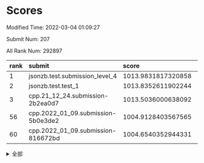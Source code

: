 # Scores

Modified Time: 2022-03-04 01:09:27

Submit Num: 207

All Rank Num: 292897

| rank |               submit               |       score        |       sigma        | pk_num |
| :--- | :--------------------------------- | :----------------- | :----------------- | :----- |
| 1    | jsonzb.test.submission_level_4     | 1013.9831817320858 | 0.8300518243727477 | 5657   |
| 2    | jsonzb.test.test_1                 | 1013.8352611902244 | 0.8045066206985507 | 5661   |
| 3    | cpp.21_12_24.submission-2b2ea0d7   | 1013.5036000638092 | 0.7775540918204014 | 5658   |
| 56   | cpp.2022_01_09.submission-5b0e3de2 | 1004.9128403567565 | 0.7262703394523771 | 5661   |
| 60   | cpp.2022_01_09.submission-816672bd | 1004.6540352944331 | 0.7074574705237334 | 5655   |


<details>
<summary>全部</summary>

| rank |                 submit                 |       score        |       sigma        | pk_num |
| :--- | :------------------------------------- | :----------------- | :----------------- | :----- |
| 1    | jsonzb.test.submission_level_4         | 1013.9831817320858 | 0.8300518243727477 | 5657   |
| 2    | jsonzb.test.test_1                     | 1013.8352611902244 | 0.8045066206985507 | 5661   |
| 3    | cpp.21_12_24.submission-2b2ea0d7       | 1013.5036000638092 | 0.7775540918204014 | 5658   |
| 4    | gobigger.level_3.submission_level_3_30 | 1011.5782586999401 | 0.7762885322961839 | 5659   |
| 5    | gobigger.level_3.submission_level_3_42 | 1011.2809912695051 | 0.763748946076536  | 5655   |
| 6    | gobigger.level_3.submission_level_3_38 | 1011.1593322888298 | 0.7539934397653085 | 5663   |
| 7    | gobigger.level_3.submission_level_3_29 | 1010.9923855254486 | 0.762105271969014  | 5657   |
| 8    | gobigger.level_3.submission_level_3_47 | 1010.9581997333178 | 0.7514267062808595 | 5660   |
| 9    | gobigger.level_3.submission_level_3_16 | 1010.9461168088765 | 0.7583015697171134 | 5656   |
| 10   | gobigger.level_3.submission_level_3_14 | 1010.8771006118986 | 0.7453932043743421 | 5659   |
| 11   | gobigger.level_3.submission_level_3_35 | 1010.7803327236041 | 0.7653420736798814 | 5659   |
| 12   | gobigger.level_3.submission_level_3_4  | 1010.7180564943721 | 0.7582879634708317 | 5660   |
| 13   | gobigger.level_3.submission_level_3_7  | 1010.6889039524572 | 0.7553045348092948 | 5664   |
| 14   | gobigger.level_3.submission_level_3_39 | 1010.6359216906903 | 0.7830299505378556 | 5660   |
| 15   | gobigger.level_3.submission_level_3_10 | 1010.4944636112833 | 0.7651002349338065 | 5663   |
| 16   | gobigger.level_3.submission_level_3_11 | 1010.4646340854686 | 0.7655838994854793 | 5651   |
| 17   | gobigger.level_3.submission_level_3_3  | 1010.4504632951723 | 0.7598111344755188 | 5661   |
| 18   | gobigger.level_3.submission_level_3_20 | 1010.4293709529986 | 0.7674126140003684 | 5662   |
| 19   | gobigger.level_3.submission_level_3_2  | 1010.4125769341127 | 0.812714221190315  | 5656   |
| 20   | gobigger.level_3.submission_level_3_31 | 1010.3709347138382 | 0.773050230373635  | 5661   |
| 21   | gobigger.level_3.submission_level_3_27 | 1010.2864617808665 | 0.757180725038816  | 5661   |
| 22   | gobigger.level_3.submission_level_3_8  | 1010.2741458745472 | 0.7710070907408707 | 5663   |
| 23   | gobigger.level_3.submission_level_3_6  | 1010.198321581599  | 0.7532063868857006 | 5661   |
| 24   | gobigger.level_3.submission_level_3_18 | 1010.1940975483092 | 0.7588173423331153 | 5658   |
| 25   | gobigger.level_3.submission_level_3_49 | 1010.1057417685694 | 0.7607068371972433 | 5656   |
| 26   | gobigger.level_3.submission_level_3_0  | 1010.0761239031306 | 0.7668887927029692 | 5658   |
| 27   | gobigger.level_3.submission_level_3_12 | 1010.0328478305468 | 0.7762049498407312 | 5662   |
| 28   | gobigger.level_3.submission_level_3_43 | 1010.0046147754982 | 0.7775031204783232 | 5661   |
| 29   | gobigger.level_3.submission_level_3_41 | 1009.9678641065268 | 0.7545924002500627 | 5654   |
| 30   | gobigger.level_3.submission_level_3_15 | 1009.9410751212035 | 0.7453187922576551 | 5650   |
| 31   | gobigger.level_3.submission_level_3_46 | 1009.9233154533073 | 0.7662913167288782 | 5664   |
| 32   | gobigger.level_3.submission_level_3_40 | 1009.8983800926457 | 0.8072759950987244 | 5664   |
| 33   | gobigger.level_3.submission_level_3_13 | 1009.8948475840674 | 0.7543991689447317 | 5656   |
| 34   | gobigger.level_3.submission_level_3_17 | 1009.8628674134821 | 0.7492182391990626 | 5659   |
| 35   | gobigger.level_3.submission_level_3_36 | 1009.8623182925351 | 0.7638167504994816 | 5662   |
| 36   | gobigger.level_3.submission_level_3_33 | 1009.8430654159748 | 0.7625942192883475 | 5657   |
| 37   | gobigger.level_3.submission_level_3_45 | 1009.7924011474556 | 0.7615073844057318 | 5657   |
| 38   | gobigger.level_3.submission_level_3_26 | 1009.784089744084  | 0.7561757473532492 | 5657   |
| 39   | gobigger.level_3.submission_level_3_19 | 1009.7356059790393 | 0.744575626944801  | 5657   |
| 40   | gobigger.level_3.submission_level_3_28 | 1009.6776291480629 | 0.7466662325506377 | 5661   |
| 41   | gobigger.level_3.submission_level_3_34 | 1009.6270703912817 | 0.7444895343186265 | 5662   |
| 42   | gobigger.level_3.submission_level_3_9  | 1009.6265976221223 | 0.7701168488817858 | 5666   |
| 43   | gobigger.level_3.submission_level_3_5  | 1009.608477699648  | 0.7495140937451056 | 5658   |
| 44   | gobigger.level_3.submission_level_3_1  | 1009.538163130741  | 0.7693862973501989 | 5655   |
| 45   | gobigger.level_3.submission_level_3_32 | 1009.4198109808475 | 0.7780382899850423 | 5662   |
| 46   | gobigger.level_3.submission_level_3_25 | 1009.3930134911633 | 0.7553563048767641 | 5662   |
| 47   | gobigger.level_3.submission_level_3_21 | 1009.390510584505  | 0.7630563400791813 | 5656   |
| 48   | gobigger.level_3.submission_level_3_37 | 1009.3229196923396 | 0.7531508279381418 | 5660   |
| 49   | gobigger.level_3.submission_level_3_44 | 1009.2754780343583 | 0.7469803116211086 | 5663   |
| 50   | gobigger.level_3.submission_level_3_23 | 1009.2604049265669 | 0.7728894818468366 | 5657   |
| 51   | gobigger.level_3.submission_level_3_22 | 1009.1162405059337 | 0.7681230911586495 | 5657   |
| 52   | gobigger.level_3.submission_level_3_48 | 1008.9789884031572 | 0.7568236348331044 | 5663   |
| 53   | gobigger.level_3.submission_level_3_24 | 1008.5575779779059 | 0.7509608665958016 | 5659   |
| 54   | gobigger.level_1.submission_level_1_16 | 1005.2466522424286 | 0.7197772068658593 | 5662   |
| 55   | gobigger.level_1.submission_level_1_38 | 1004.9779814046694 | 0.7153216233033711 | 5664   |
| 56   | cpp.2022_01_09.submission-5b0e3de2     | 1004.9128403567565 | 0.7262703394523771 | 5661   |
| 57   | gobigger.level_1.submission_level_1_4  | 1004.8858780900379 | 0.7321210259510533 | 5657   |
| 58   | gobigger.level_1.submission_level_1_3  | 1004.7166287783961 | 0.7123925608883378 | 5657   |
| 59   | gobigger.level_1.submission_level_1_27 | 1004.7059416607949 | 0.7183712814618173 | 5659   |
| 60   | cpp.2022_01_09.submission-816672bd     | 1004.6540352944331 | 0.7074574705237334 | 5655   |
| 61   | gobigger.level_1.submission_level_1_24 | 1004.5025962019392 | 0.7214929385016658 | 5662   |
| 62   | gobigger.level_1.submission_level_1_31 | 1004.458697453634  | 0.7264232984049601 | 5658   |
| 63   | gobigger.level_1.submission_level_1_12 | 1004.2656742074303 | 0.7321565397754309 | 5659   |
| 64   | gobigger.level_1.submission_level_1_40 | 1004.2331570855437 | 0.7374397796064562 | 5662   |
| 65   | gobigger.level_1.submission_level_1_39 | 1003.9868740945136 | 0.7240789382366458 | 5660   |
| 66   | gobigger.level_1.submission_level_1_29 | 1003.941091207025  | 0.7150393295921905 | 5661   |
| 67   | gobigger.level_1.submission_level_1_41 | 1003.8852205100557 | 0.7188252239307955 | 5663   |
| 68   | gobigger.level_1.submission_level_1_11 | 1003.8431140314782 | 0.7363315532547375 | 5658   |
| 69   | gobigger.level_1.submission_level_1_18 | 1003.8283651530652 | 0.7478957874127253 | 5658   |
| 70   | gobigger.level_1.submission_level_1_34 | 1003.8067739907779 | 0.7182692677943601 | 5660   |
| 71   | gobigger.level_1.submission_level_1_26 | 1003.7560806248305 | 0.7164303430225383 | 5664   |
| 72   | gobigger.level_1.submission_level_1_13 | 1003.6898853429072 | 0.7157291495376333 | 5659   |
| 73   | gobigger.level_1.submission_level_1_22 | 1003.6220802399167 | 0.7176264323778547 | 5662   |
| 74   | gobigger.level_1.submission_level_1_9  | 1003.5353572832472 | 0.7118908588751252 | 5665   |
| 75   | gobigger.level_1.submission_level_1_49 | 1003.4031547458537 | 0.7179061922135572 | 5658   |
| 76   | gobigger.level_1.submission_level_1_0  | 1003.3831428312451 | 0.7132098189758738 | 5660   |
| 77   | gobigger.level_1.submission_level_1_6  | 1003.3414299919027 | 0.7099544986915332 | 5660   |
| 78   | gobigger.level_1.submission_level_1_21 | 1003.3303252859331 | 0.7230544655298073 | 5663   |
| 79   | gobigger.level_1.submission_level_1_7  | 1003.2841111566875 | 0.72283301262001   | 5661   |
| 80   | gobigger.level_1.submission_level_1_42 | 1003.2016245693035 | 0.7249334410221595 | 5662   |
| 81   | gobigger.level_1.submission_level_1_20 | 1003.0942573716768 | 0.7172913561286549 | 5664   |
| 82   | gobigger.level_1.submission_level_1_8  | 1003.0886567839249 | 0.7214756739074438 | 5662   |
| 83   | gobigger.level_1.submission_level_1_17 | 1003.0737432248534 | 0.7225046317364267 | 5655   |
| 84   | gobigger.level_1.submission_level_1_15 | 1003.0673949427542 | 0.7217132268428228 | 5659   |
| 85   | gobigger.level_1.submission_level_1_25 | 1003.0657816607794 | 0.7207115624792447 | 5655   |
| 86   | gobigger.level_1.submission_level_1_35 | 1003.0520227658885 | 0.7089270422925756 | 5654   |
| 87   | gobigger.level_1.submission_level_1_47 | 1003.0255438499534 | 0.7185820642848977 | 5659   |
| 88   | gobigger.level_1.submission_level_1_2  | 1002.9505410824421 | 0.7110745430922335 | 5662   |
| 89   | gobigger.level_1.submission_level_1_45 | 1002.9040727987859 | 0.7202846591886065 | 5657   |
| 90   | gobigger.level_1.submission_level_1_28 | 1002.9004980860715 | 0.722145243514688  | 5659   |
| 91   | gobigger.level_1.submission_level_1_5  | 1002.7179914143572 | 0.7234466533592635 | 5663   |
| 92   | gobigger.level_1.submission_level_1_37 | 1002.6924046235492 | 0.7165585251192697 | 5660   |
| 93   | gobigger.level_1.submission_level_1_32 | 1002.5784667941533 | 0.7162770046514471 | 5658   |
| 94   | gobigger.level_1.submission_level_1_46 | 1002.5493552099504 | 0.7177802897410624 | 5659   |
| 95   | gobigger.level_1.submission_level_1_1  | 1002.5253688059822 | 0.7197095186188646 | 5660   |
| 96   | gobigger.level_1.submission_level_1_23 | 1002.5130024267249 | 0.7106174414735293 | 5653   |
| 97   | gobigger.level_1.submission_level_1_33 | 1002.5085273429845 | 0.717997944291353  | 5658   |
| 98   | gobigger.level_1.submission_level_1_10 | 1002.4464568221185 | 0.714379053558683  | 5658   |
| 99   | gobigger.level_1.submission_level_1_19 | 1002.3692495748732 | 0.7227976074780759 | 5661   |
| 100  | gobigger.level_1.submission_level_1_43 | 1002.2489066457772 | 0.721447091894972  | 5655   |
| 101  | gobigger.level_1.submission_level_1_30 | 1002.1707450749238 | 0.7240433221779672 | 5658   |
| 102  | gobigger.level_1.submission_level_1_44 | 1002.1421274846069 | 0.7102916515226964 | 5663   |
| 103  | gobigger.level_1.submission_level_1_14 | 1002.1236096600975 | 0.7253518389022413 | 5654   |
| 104  | gobigger.level_1.submission_level_1_36 | 1001.8656846258986 | 0.7093557271616485 | 5658   |
| 105  | gobigger.level_1.submission_level_1_48 | 1001.7536926511696 | 0.7117852851192229 | 5669   |
| 106  | gobigger.random.submission_random_32   | 997.5025957161838  | 0.7032208658926049 | 5663   |
| 107  | gobigger.random.submission_random_5    | 997.2972665287701  | 0.711523878694631  | 5662   |
| 108  | gobigger.random.submission_random_43   | 996.9533822937674  | 0.7163080915905505 | 5662   |
| 109  | gobigger.random.submission_random_28   | 996.8960547709182  | 0.7175021201997351 | 5653   |
| 110  | gobigger.random.submission_random_33   | 996.7515237017108  | 0.7275104850684525 | 5663   |
| 111  | gobigger.random.submission_random_41   | 996.6204615621431  | 0.7206246830912086 | 5657   |
| 112  | gobigger.random.submission_random_38   | 996.5332756048746  | 0.7222893834672619 | 5660   |
| 113  | gobigger.random.submission_random_26   | 996.5157950792486  | 0.698340025341382  | 5660   |
| 114  | gobigger.random.submission_random_19   | 996.498565949177   | 0.702469173967388  | 5660   |
| 115  | gobigger.random.submission_random_36   | 996.4776043336901  | 0.7135211928649635 | 5668   |
| 116  | gobigger.random.submission_random_27   | 996.4585933443674  | 0.7152052726361415 | 5659   |
| 117  | gobigger.random.submission_random_8    | 996.4488068209054  | 0.7111074322655954 | 5662   |
| 118  | gobigger.random.submission_random_15   | 996.3382345747648  | 0.7164530623482164 | 5661   |
| 119  | gobigger.random.submission_random_49   | 996.2653004015153  | 0.7000163518678921 | 5660   |
| 120  | gobigger.random.submission_random_35   | 996.2484534996622  | 0.7194589877220569 | 5663   |
| 121  | gobigger.random.submission_random_30   | 996.2025465519391  | 0.709998554380329  | 5661   |
| 122  | gobigger.random.submission_random_9    | 996.162890034549   | 0.7128390829468533 | 5657   |
| 123  | gobigger.random.submission_random_20   | 996.1069487840746  | 0.7156574909339004 | 5665   |
| 124  | gobigger.random.submission_random_3    | 996.0134648524458  | 0.6981740193217725 | 5658   |
| 125  | gobigger.random.submission_random_4    | 995.9796250662288  | 0.7096567170863313 | 5661   |
| 126  | gobigger.random.submission_random_17   | 995.9794795467915  | 0.7076968324290714 | 5662   |
| 127  | gobigger.random.submission_random_10   | 995.9451158527771  | 0.719772230022644  | 5660   |
| 128  | gobigger.random.submission_random_2    | 995.8935948181015  | 0.7198615385209578 | 5654   |
| 129  | gobigger.random.submission_random_46   | 995.8645989574626  | 0.7096615045400744 | 5656   |
| 130  | gobigger.random.submission_random_37   | 995.8517690107255  | 0.712588365020349  | 5664   |
| 131  | gobigger.random.submission_random_7    | 995.8255931675783  | 0.7099885172610213 | 5662   |
| 132  | gobigger.random.submission_random_13   | 995.7791440399825  | 0.7085903013900566 | 5657   |
| 133  | gobigger.random.submission_random_1    | 995.7724912233647  | 0.7101488812740193 | 5661   |
| 134  | gobigger.random.submission_random_48   | 995.744126533282   | 0.7218385268688877 | 5659   |
| 135  | gobigger.random.submission_random_14   | 995.7370513071949  | 0.7024065699391999 | 5656   |
| 136  | gobigger.random.submission_random_44   | 995.7304245661744  | 0.7081548859128625 | 5660   |
| 137  | gobigger.random.submission_random_11   | 995.6924921382312  | 0.7118706575466388 | 5658   |
| 138  | gobigger.random.submission_random_42   | 995.5720071478981  | 0.7022884060924918 | 5665   |
| 139  | gobigger.random.submission_random_6    | 995.5631946691657  | 0.7297911287067617 | 5658   |
| 140  | gobigger.random.submission_random_40   | 995.5509197422545  | 0.7164690548911267 | 5658   |
| 141  | gobigger.random.submission_random_12   | 995.535091238569   | 0.7037814917984839 | 5660   |
| 142  | gobigger.random.submission_random_39   | 995.4935218837974  | 0.7111123505233443 | 5660   |
| 143  | gobigger.random.submission_random_16   | 995.3140852311565  | 0.7027279341866997 | 5660   |
| 144  | gobigger.random.submission_random_24   | 995.3117852018612  | 0.716520383131018  | 5663   |
| 145  | gobigger.random.submission_random_25   | 995.3004560122887  | 0.6969748278176511 | 5660   |
| 146  | gobigger.random.submission_random_31   | 995.2956242785012  | 0.7090450951714319 | 5662   |
| 147  | gobigger.random.submission_random_23   | 995.2225255207744  | 0.7156665254702379 | 5661   |
| 148  | gobigger.random.submission_random_22   | 995.1469501330124  | 0.7473912641227585 | 5662   |
| 149  | gobigger.random.submission_random_18   | 995.1419694620025  | 0.7129821157098195 | 5658   |
| 150  | gobigger.random.submission_random_47   | 995.12345211523    | 0.7023242246052694 | 5657   |
| 151  | gobigger.random.submission_random_45   | 995.0840526740419  | 0.7212539500920249 | 5663   |
| 152  | gobigger.random.submission_random_34   | 995.0530668071078  | 0.7232868383352657 | 5663   |
| 153  | gobigger.random.submission_random_21   | 994.9611791757526  | 0.7201297016008757 | 5658   |
| 154  | gobigger.random.submission_random_29   | 994.2265837423801  | 0.7203897107946402 | 5659   |
| 155  | gobigger.level_2.submission_level_2_17 | 994.2196694593011  | 0.732919248203133  | 5660   |
| 156  | gobigger.level_2.submission_level_2_19 | 994.147006922469   | 0.7291033369098507 | 5656   |
| 157  | gobigger.random.submission_random_0    | 993.8912375703911  | 0.7160890563073189 | 5662   |
| 158  | gobigger.level_2.submission_level_2_37 | 993.8264048106397  | 0.7272847760420266 | 5665   |
| 159  | gobigger.level_2.submission_level_2_45 | 993.3158471377301  | 0.7312847657173855 | 5661   |
| 160  | gobigger.level_2.submission_level_2_31 | 993.2739781306831  | 0.7398658259334396 | 5665   |
| 161  | gobigger.level_2.submission_level_2_35 | 993.2158797568791  | 0.7413703088295842 | 5661   |
| 162  | gobigger.level_2.submission_level_2_29 | 993.0726614925719  | 0.729489358533521  | 5663   |
| 163  | gobigger.level_2.submission_level_2_38 | 993.0396430453976  | 0.7317632195802347 | 5658   |
| 164  | gobigger.level_2.submission_level_2_48 | 993.0175121558005  | 0.7318227185972841 | 5662   |
| 165  | gobigger.level_2.submission_level_2_18 | 993.0046427139436  | 0.7351799894144069 | 5658   |
| 166  | gobigger.level_2.submission_level_2_30 | 992.9267493877394  | 0.7364317838962442 | 5654   |
| 167  | gobigger.level_2.submission_level_2_24 | 992.9073880395418  | 0.742084058740601  | 5665   |
| 168  | gobigger.level_2.submission_level_2_21 | 992.8727614210896  | 0.7407470142343683 | 5662   |
| 169  | gobigger.level_2.submission_level_2_0  | 992.8554846827349  | 0.7465898820958171 | 5662   |
| 170  | gobigger.level_2.submission_level_2_25 | 992.8371891955826  | 0.736148217789899  | 5662   |
| 171  | gobigger.level_2.submission_level_2_40 | 992.810718686405   | 0.7398115368994996 | 5663   |
| 172  | gobigger.level_2.submission_level_2_13 | 992.6606424856303  | 0.738500006400129  | 5658   |
| 173  | gobigger.level_2.submission_level_2_28 | 992.4767892307666  | 0.7414977054946839 | 5661   |
| 174  | gobigger.level_2.submission_level_2_4  | 992.3600547088291  | 0.738932544158305  | 5657   |
| 175  | gobigger.level_2.submission_level_2_32 | 992.255093990032   | 0.7521217882591832 | 5662   |
| 176  | gobigger.level_2.submission_level_2_41 | 992.204068098584   | 0.7450758590937401 | 5663   |
| 177  | gobigger.level_2.submission_level_2_42 | 992.1280726545081  | 0.7466525843786963 | 5652   |
| 178  | gobigger.level_2.submission_level_2_1  | 992.0975094468602  | 0.7460868432346157 | 5661   |
| 179  | gobigger.level_2.submission_level_2_15 | 992.0519279075414  | 0.7315612530067507 | 5655   |
| 180  | gobigger.level_2.submission_level_2_11 | 992.0037202658881  | 0.7616927688193715 | 5661   |
| 181  | gobigger.level_2.submission_level_2_33 | 991.9902027684142  | 0.7278310856696326 | 5660   |
| 182  | gobigger.level_2.submission_level_2_36 | 991.9830246754854  | 0.7279978084622868 | 5659   |
| 183  | gobigger.level_2.submission_level_2_12 | 991.7597816111343  | 0.7289684785535704 | 5660   |
| 184  | gobigger.level_2.submission_level_2_44 | 991.6069712366284  | 0.762817898355135  | 5665   |
| 185  | gobigger.level_2.submission_level_2_39 | 991.5611326718257  | 0.7614296883433518 | 5661   |
| 186  | gobigger.level_2.submission_level_2_34 | 991.5189000658189  | 0.7623127389841337 | 5658   |
| 187  | gobigger.level_2.submission_level_2_27 | 991.4444714636206  | 0.7527908843870416 | 5661   |
| 188  | gobigger.level_2.submission_level_2_14 | 991.4221271080211  | 0.7636875817627334 | 5656   |
| 189  | gobigger.level_2.submission_level_2_5  | 991.3757823897488  | 0.7672452729117446 | 5659   |
| 190  | gobigger.level_2.submission_level_2_16 | 991.3519682873114  | 0.7789792762750419 | 5658   |
| 191  | gobigger.level_2.submission_level_2_20 | 991.3358504112672  | 0.7594289654444679 | 5661   |
| 192  | gobigger.level_2.submission_level_2_47 | 991.2745838478706  | 0.7548747587293034 | 5666   |
| 193  | gobigger.level_2.submission_level_2_2  | 991.240831926525   | 0.7391983636419518 | 5659   |
| 194  | gobigger.level_2.submission_level_2_22 | 991.1720395049235  | 0.7651391226578281 | 5661   |
| 195  | gobigger.level_2.submission_level_2_9  | 991.0894818761543  | 0.7677545171378072 | 5656   |
| 196  | gobigger.level_2.submission_level_2_26 | 991.078102430295   | 0.7428737155358369 | 5663   |
| 197  | gobigger.level_2.submission_level_2_3  | 991.046926454983   | 0.7611759818338137 | 5660   |
| 198  | gobigger.level_2.submission_level_2_8  | 991.0438470845019  | 0.7589702056592785 | 5661   |
| 199  | gobigger.level_2.submission_level_2_23 | 990.972433588037   | 0.7459783499577891 | 5663   |
| 200  | gobigger.level_2.submission_level_2_43 | 990.8639073924589  | 0.7721596699216071 | 5664   |
| 201  | gobigger.level_2.submission_level_2_46 | 990.8593584162371  | 0.7370142940653175 | 5658   |
| 202  | gobigger.level_2.submission_level_2_49 | 990.5782686834152  | 0.7467111715188955 | 5658   |
| 203  | gobigger.level_2.submission_level_2_7  | 990.3745494590671  | 0.7663914195630922 | 5661   |
| 204  | gobigger.level_2.submission_level_2_6  | 990.2050797396691  | 0.7441267333001018 | 5656   |
| 205  | gobigger.level_2.submission_level_2_10 | 989.7095346023019  | 0.7785230008939813 | 5658   |
| 206  | gobigger.none.submission_none_0        | 978.3429641495009  | 1.243675834309547  | 5661   |
| 207  | gobigger.none.submission_none_1        | 975.8048150673831  | 1.4945867177400152 | 5665   |

</details>